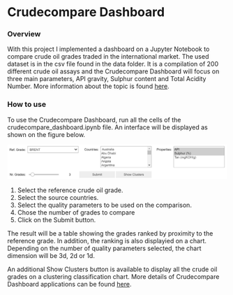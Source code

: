 # Crudecompare Dashboard

### Overview

With this project I implemented a dashboard on a Jupyter Notebook to compare crude oil grades traded in the international market.
The used dataset is in the csv file found in the data folder. It is a compilation of 200 different crude oil assays and the Crudecompare Dashboard will focus on
three main parameters, API gravity, Sulphur content and Total Acidity Number. More information about the topic is found [here](https://medium.com/@jeyenry/what-are-the-15-most-expensive-crude-oil-in-the-world-part-1-e830ce3a3767).

### How to use

To use the Crudecompare Dashboard, run all the cells of the crudecompare_dashboard.ipynb file. An interface will be displayed as shown on the figure below.

![alt text](/figures/interface.JPG "Interface")

1. Select the reference crude oil grade.
2. Select the source countries.
3. Select the quality parameters to be used on the comparison.
4. Chose the number of grades to compare
5. Click on the Submit button.

The result will be a table showing the grades ranked by proximity to the reference grade. In addition, the ranking is also displayied on a chart. Depending on
the number of quality parameters selected, the chart dimension will be 3d, 2d or 1d.

An additional Show Clusters button is available to display all the crude oil grades on a clustering classification chart. More details of Crudecompare Dashboard applications can be found [here](https://medium.com/@jeyenry/what-are-the-15-most-expensive-crude-oil-in-the-world-part-2-4213d1649e5f). 


